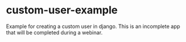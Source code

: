 # custom-user-example
Example for creating a custom user in django. This is an incomplete app that will be completed during a webinar. 
